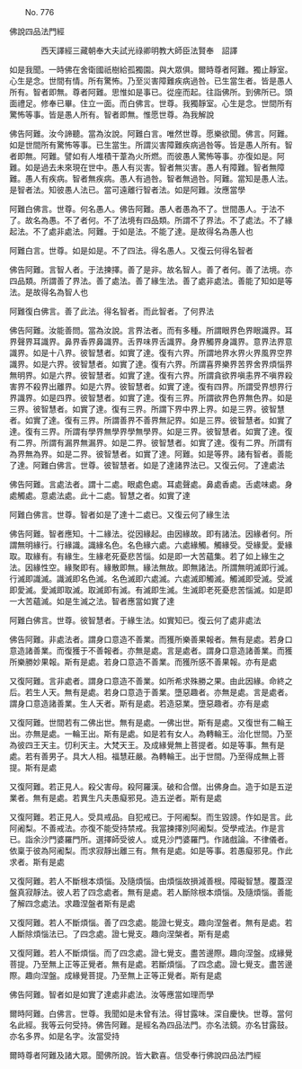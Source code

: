 ﻿　　No. 776

佛說四品法門經

　　　　西天譯經三藏朝奉大夫試光祿卿明教大師臣法賢奉　詔譯


如是我聞。一時佛在舍衛國祇樹給孤獨園。與大眾俱。爾時尊者阿難。獨止靜室。心生是念。世間有情。所有驚怖。乃至災害障難疾病過咎。已生當生者。皆是愚人所有。智者即無。尊者阿難。思惟如是事已。從座而起。往詣佛所。到佛所已。頭面禮足。修奉已畢。住立一面。而白佛言。世尊。我獨靜室。心生是念。世間所有驚怖等事。皆是愚人所有。智者即無。惟愿世尊。為我解說

佛告阿難。汝今諦聽。當為汝說。阿難白言。唯然世尊。愿樂欲聞。佛言。阿難。如是世間所有驚怖等事。已生當生。所謂災害障難疾病過咎等。皆是愚人所有。智者即無。阿難。譬如有人堆積干葦為火所燃。而彼愚人驚怖等事。亦復如是。阿難。如是過去未來現在世中。愚人有災害。智者無災害。愚人有障難。智者無障難。愚人有疾病。智者無疾病。愚人有過咎。智者無過咎。阿難。當知是愚人法。是智者法。知彼愚人法已。當可遠離行智者法。如是阿難。汝應當學

阿難白佛言。世尊。何名愚人。佛告阿難。愚人者愚為不了。世間愚人。于法不了。故名為愚。不了者何。不了法境有四品類。所謂不了界法。不了處法。不了緣起法。不了處非處法。阿難。于如是法。不能了達。是故得名為愚人也

阿難白言。世尊。如是如是。不了四法。得名愚人。又復云何得名智者

佛告阿難。言智人者。于法揀擇。善了是非。故名智人。善了者何。善了法境。亦四品類。所謂善了界法。善了處法。善了緣生法。善了處非處法。善能了知如是等法。是故得名為智人也

阿難復白佛言。善了此法。得名智者。而此智者。了何界法

佛告阿難。汝能善問。當為汝說。言界法者。而有多種。所謂眼界色界眼識界。耳界聲界耳識界。鼻界香界鼻識界。舌界味界舌識界。身界觸界身識界。意界法界意識界。如是十八界。彼智慧者。如實了達。復有六界。所謂地界水界火界風界空界識界。如是六界。彼智慧者。如實了達。復有六界。所謂喜界樂界苦界舍界煩惱界無明界。如是六界。彼智慧者。如實了達。復有六界。所謂貪欲界嗔恚界不嗔界殺害界不殺界出離界。如是六界。彼智慧者。如實了達。復有四界。所謂受界想界行界識界。如是四界。彼智慧者。如實了達。復有三界。所謂欲界色界無色界。如是三界。彼智慧者。如實了達。復有三界。所謂下界中界上界。如是三界。彼智慧者。如實了達。復有三界。所謂善界不善界無記界。如是三界。彼智慧者。如實了達。復有三界。所謂有學界無學界學無學界。如是三界。彼智慧者。如實了達。復有二界。所謂有漏界無漏界。如是二界。彼智慧者。如實了達。復有二界。所謂有為界無為界。如是二界。彼智慧者。如實了達。阿難。如是等界。諸有智者。善能了達。阿難白佛言。世尊。彼智慧者。如是了達諸界法已。又復云何。了達處法

佛告阿難。言處法者。謂十二處。眼處色處。耳處聲處。鼻處香處。舌處味處。身處觸處。意處法處。此十二處。智慧之者。如實了達

阿難白佛言。世尊。智者如是了達十二處已。又復云何了緣生法

佛告阿難。智者應知。十二緣法。從因緣起。由因緣故。即有諸法。因緣者何。所謂無明緣行。行緣識。識緣名色。名色緣六處。六處緣觸。觸緣受。受緣愛。愛緣取。取緣有。有緣生。生緣老死憂悲苦惱。如是即一大苦蘊集。若了如上緣生之法。因緣性空。緣聚即有。緣散即無。緣法無故。即無諸法。所謂無明滅即行滅。行滅即識滅。識滅即名色滅。名色滅即六處滅。六處滅即觸滅。觸滅即受滅。受滅即愛滅。愛滅即取滅。取滅即有滅。有滅即生滅。生滅即老死憂悲苦惱滅。如是即一大苦蘊滅。如是生滅之法。智者應當如實了達

阿難白佛言。世尊。彼智慧者。于緣生法。如實知已。復云何了處非處法

佛告阿難。非處法者。謂身口意造不善業。而獲所樂善果報者。無有是處。若身口意造諸善業。而復獲于不善報者。亦無是處。言是處者。謂身口意造諸善業。而獲所樂勝妙果報。斯有是處。若身口意造不善業。而獲所感不善果報。亦有是處

又復阿難。言非處者。謂身口意造不善業。如所希求殊勝之果。由此因緣。命終之后。若生人天。無有是處。若身口意造于善業。墮惡趣者。亦無是處。言是處者。謂身口意造諸善業。生人天者。斯有是處。若造惡業。墮惡趣者。亦有是處

又復阿難。世間若有二佛出世。無有是處。一佛出世。斯有是處。又復世有二輪王出。亦無是處。一輪王出。斯有是處。如是若有女人。為轉輪王。治化世間。乃至為彼四王天主。忉利天主。大梵天王。及成緣覺無上菩提者。如是等事。無有是處。若有善男子。具大人相。福慧莊嚴。為轉輪王。出于世間。乃至得成無上菩提。斯有是處

又復阿難。若正見人。殺父害母。殺阿羅漢。破和合僧。出佛身血。造于如是五逆業者。無有是處。若異生凡夫愚癡邪見。造五逆者。斯有是處

又復阿難。若正見人。受具戒品。自犯戒已。于阿阇梨。而生毀謗。作如是言。此阿阇梨。不善戒法。亦復不能受持禁戒。我當揀擇別阿阇梨。受學戒法。作是言已。詣余沙門婆羅門所。選擇師受彼人。或見沙門婆羅門。作諸戲論。不律儀者。依稟于彼為阿阇梨。而求寂靜出離三有。無有是處。如是等事。若愚癡邪見。作此求者。斯有是處

又復阿難。若人不斷根本煩惱。及隨煩惱。由煩惱故損減善根。障礙智慧。覆蓋涅盤真寂靜法。彼人若了四念處者。無有是處。若人斷除根本煩惱。及隨煩惱。善能了解四念處法。求趣涅盤者斯有是處

又復阿難。若人不斷煩惱。善了四念處。能證七覺支。趣向涅盤者。無有是處。若人斷除煩惱法已。了四念處。證七覺支。趣向涅槃者。斯有是處

又復阿難。若人不斷煩惱。而了四念處。證七覺支。盡苦邊際。趣向涅盤。成緣覺菩提。乃至無上正等正覺者。無有是處。若斷煩惱。了四念處。證七覺支。盡苦邊際。趣向涅盤。成緣覺菩提。乃至無上正等正覺者。斯有是處

佛告阿難。智者如是如實了達處非處法。汝等應當如理而學

爾時阿難。白佛言。世尊。我聞如是未曾有法。得甘露味。深自慶快。世尊。當何名此經。我等云何受持。佛告阿難。是經名為四品法門。亦名法鏡。亦名甘露鼓。亦名多界。如是名字。汝當受持

爾時尊者阿難及諸大眾。聞佛所說。皆大歡喜。信受奉行佛說四品法門經
